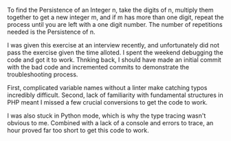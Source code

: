 To find the Persistence of an Integer n, take the digits of n, multiply them together to get a new integer m, and if m has more than one digit, repeat the process until you are left with a one digit number. The number of repetitions needed is the Persistence of n.

I was given this exercise at an interview recently, and unfortunately did not pass the exercise given the time alloted. I spent the weekend debugging the code and got it to work. Thnking back, I should have made an initial commit with the bad code and incremented commits to demonstrate the troubleshooting process.

First, complicated variable names without a linter make catching typos incredibly difficult.
Second, lack of familiarity with fundamental structures in PHP meant I missed a few crucial conversions to get the code to work.

I was also stuck in Python mode, which is why the type tracing wasn't obvious to me. Combined with a lack of a console and errors to trace, an hour proved far too short to get this code to work.
